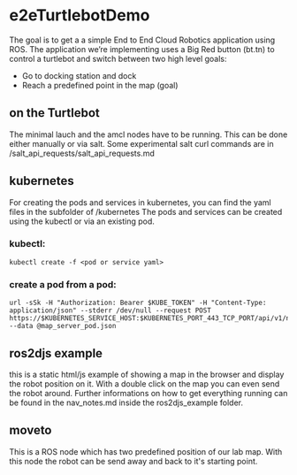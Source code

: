 # e2eTurtlebotDemo

The goal is to get a a simple End to End Cloud Robotics application using ROS.
The application we’re implementing uses a Big Red button (bt.tn) to control a turtlebot and switch between two high level goals:
  - Go to docking station and dock
  - Reach a predefined point in the map (goal)


## on the Turtlebot
The minimal lauch and the amcl nodes have to be running. This can be done either manually or via salt. 
Some experimental salt curl commands are in /salt_api_requests/salt_api_requests.md

## kubernetes
For creating the pods and services in kubernetes, you can find the yaml files in the subfolder of /kubernetes
The pods and services can be created using the kubectl or via an existing pod. 

### kubectl:
```
kubectl create -f <pod or service yaml>
```
### create a pod from a pod:
```
url -sSk -H "Authorization: Bearer $KUBE_TOKEN" -H "Content-Type: application/json" --stderr /dev/null --request POST https://$KUBERNETES_SERVICE_HOST:$KUBERNETES_PORT_443_TCP_PORT/api/v1/namespaces/default/pods --data @map_server_pod.json
```

## ros2djs example
this is a static html/js example of showing a map in the browser and display the robot position on it. 
With a double click on the map you can even send the robot around. Further informations on how to get everything running can be found in the nav_notes.md inside the ros2djs_example folder.

## moveto
This is a ROS node which has two predefined position of our lab map. With this node the robot can be send away and back to it's starting point. 
